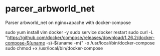 # parcer_arbworld_net
Parser arbworld_net on nginx+apache with docker-compose


sudo yum install vim docker -y
sudo service docker restart
sudo curl -L "https://github.com/docker/compose/releases/download/1.26.2/docker-compose-$(uname -s)-$(uname -m)" -o /usr/local/bin/docker-compose
sudo chmod +x /usr/local/bin/docker-compose

